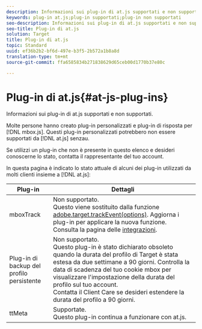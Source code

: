 ```yaml
---
description: Informazioni sui plug-in di at.js supportati e non supportati.
keywords: plug-in at.js;plug-in supportati;plug-in non supportati
seo-description: Informazioni sui plug-in di at.js supportati e non supportati.
seo-title: Plug-in di at.js
solution: Target
title: Plug-in di at.js
topic: Standard
uuid: ef36b2b2-bf6d-497e-b3f5-2b572a1b8a8d
translation-type: tm+mt
source-git-commit: ffa6585834b271838629d65ceb00d1770b37e80c

---
```



# Plug-in di at.js{#at-js-plug-ins}

Informazioni sui plug-in di at.js supportati e non supportati.

Molte persone hanno creato plug-in personalizzati e plug-in di risposta per [!DNL mbox.js]. Questi plug-in personalizzati potrebbero non essere supportati da [!DNL at.js] senzau.

Se utilizzi un plug-in che non è presente in questo elenco e desideri conoscerne lo stato, contatta il rappresentante del tuo account.

In questa pagina è indicato lo stato attuale di alcuni dei plug-in utilizzati da molti clienti insieme a [!DNL at.js]:

| Plug-in | Dettagli |
|--- |--- |
| mboxTrack | Non supportato.<br>Questo viene sostituito dalla funzione [adobe.target.trackEvent(options)](/help/c-implementing-target/c-implementing-target-for-client-side-web/adobe-target-trackevent.md). Aggiorna i plug-in per applicare la nuova funzione.<br>Consulta la pagina delle [integrazioni](/help/c-implementing-target/c-implementing-target-for-client-side-web/c-how-atjs-works/target-atjs-integrations.md). |
| Plug-in di backup del profilo persistente | Non supportato.<br>Questo plug-in è stato dichiarato obsoleto quando la durata del profilo di Target è stata estesa da due settimane a 90 giorni. Controlla la data di scadenza del tuo cookie mbox per visualizzare l&#39;impostazione della durata del profilo sul tuo account.<br>Contatta il Client Care se desideri estendere la durata del profilo a 90 giorni. |
| ttMeta | Supportate.<br>Questo plug-in continua a funzionare con at.js. |
